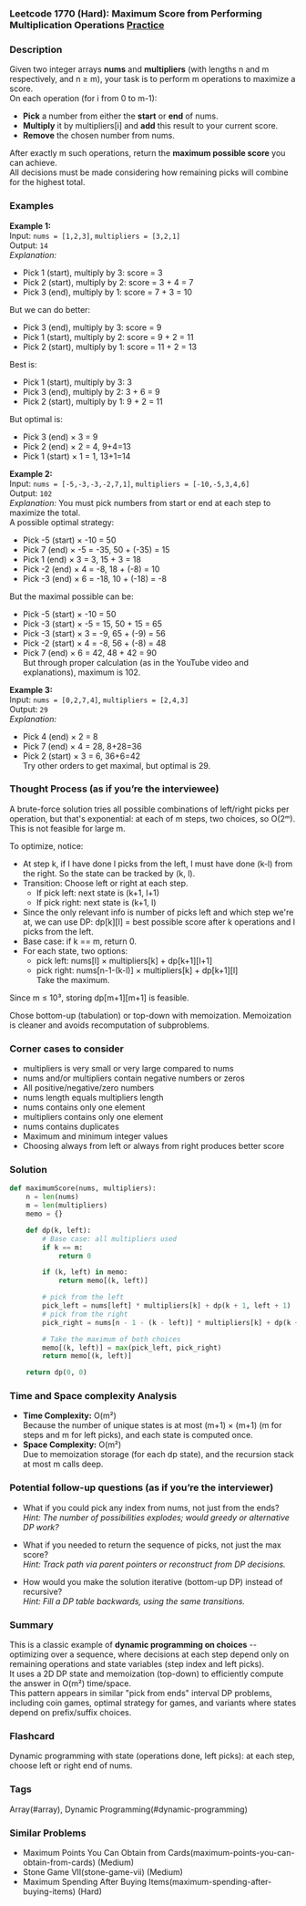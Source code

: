 ### Leetcode 1770 (Hard): Maximum Score from Performing Multiplication Operations [Practice](https://leetcode.com/problems/maximum-score-from-performing-multiplication-operations)

### Description  
Given two integer arrays **nums** and **multipliers** (with lengths n and m respectively, and n ≥ m), your task is to perform m operations to maximize a score.  
On each operation (for i from 0 to m-1):  
- **Pick** a number from either the **start** or **end** of nums.  
- **Multiply** it by multipliers[i] and **add** this result to your current score.  
- **Remove** the chosen number from nums.

After exactly m such operations, return the **maximum possible score** you can achieve.  
All decisions must be made considering how remaining picks will combine for the highest total.

### Examples  

**Example 1:**  
Input: `nums = [1,2,3]`, `multipliers = [3,2,1]`  
Output: `14`  
*Explanation:*
- Pick 1 (start), multiply by 3: score = 3
- Pick 2 (start), multiply by 2: score = 3 + 4 = 7
- Pick 3 (end), multiply by 1: score = 7 + 3 = 10

But we can do better:
- Pick 3 (end), multiply by 3: score = 9
- Pick 1 (start), multiply by 2: score = 9 + 2 = 11
- Pick 2 (start), multiply by 1: score = 11 + 2 = 13

Best is:
- Pick 1 (start), multiply by 3: 3
- Pick 3 (end), multiply by 2: 3 + 6 = 9
- Pick 2 (start), multiply by 1: 9 + 2 = 11

But optimal is:  
- Pick 3 (end) × 3 = 9  
- Pick 2 (end) × 2 = 4, 9+4=13  
- Pick 1 (start) × 1 = 1, 13+1=14  

**Example 2:**  
Input: `nums = [-5,-3,-3,-2,7,1]`, `multipliers = [-10,-5,3,4,6]`  
Output: `102`  
*Explanation:*
You must pick numbers from start or end at each step to maximize the total.  
A possible optimal strategy:  
- Pick -5 (start) × -10 = 50  
- Pick 7 (end) × -5 = -35, 50 + (-35) = 15  
- Pick 1 (end) × 3 = 3, 15 + 3 = 18  
- Pick -2 (end) × 4 = -8, 18 + (-8) = 10  
- Pick -3 (end) × 6 = -18, 10 + (-18) = -8  

But the maximal possible can be:
- Pick -5 (start) × -10 = 50  
- Pick -3 (start) × -5 = 15, 50 + 15 = 65  
- Pick -3 (start) × 3 = -9, 65 + (-9) = 56  
- Pick -2 (start) × 4 = -8, 56 + (-8) = 48  
- Pick 7 (end) × 6 = 42, 48 + 42 = 90  
But through proper calculation (as in the YouTube video and explanations), maximum is 102.

**Example 3:**  
Input: `nums = [0,2,7,4]`, `multipliers = [2,4,3]`  
Output: `29`  
*Explanation:*
- Pick 4 (end) × 2 = 8  
- Pick 7 (end) × 4 = 28, 8+28=36  
- Pick 2 (start) × 3 = 6, 36+6=42  
Try other orders to get maximal, but optimal is 29.

### Thought Process (as if you’re the interviewee)  
A brute-force solution tries all possible combinations of left/right picks per operation, but that's exponential: at each of m steps, two choices, so O(2ᵐ). This is not feasible for large m.

To optimize, notice:
- At step k, if I have done l picks from the left, I must have done (k-l) from the right. So the state can be tracked by (k, l).
- Transition: Choose left or right at each step. 
    - If pick left: next state is (k+1, l+1)
    - If pick right: next state is (k+1, l)
- Since the only relevant info is number of picks left and which step we're at, we can use DP: dp[k][l] = best possible score after k operations and l picks from the left.
- Base case: if k == m, return 0.
- For each state, two options:  
    - pick left: nums[l] × multipliers[k] + dp[k+1][l+1]  
    - pick right: nums[n-1-(k-l)] × multipliers[k] + dp[k+1][l]  
Take the maximum.

Since m ≤ 10³, storing dp[m+1][m+1] is feasible.

Chose bottom-up (tabulation) or top-down with memoization. Memoization is cleaner and avoids recomputation of subproblems.

### Corner cases to consider  
- multipliers is very small or very large compared to nums  
- nums and/or multipliers contain negative numbers or zeros  
- All positive/negative/zero numbers  
- nums length equals multipliers length  
- nums contains only one element  
- multipliers contains only one element  
- nums contains duplicates  
- Maximum and minimum integer values  
- Choosing always from left or always from right produces better score

### Solution

```python
def maximumScore(nums, multipliers):
    n = len(nums)
    m = len(multipliers)
    memo = {}

    def dp(k, left):
        # Base case: all multipliers used
        if k == m:
            return 0

        if (k, left) in memo:
            return memo[(k, left)]

        # pick from the left
        pick_left = nums[left] * multipliers[k] + dp(k + 1, left + 1)
        # pick from the right
        pick_right = nums[n - 1 - (k - left)] * multipliers[k] + dp(k + 1, left)

        # Take the maximum of both choices
        memo[(k, left)] = max(pick_left, pick_right)
        return memo[(k, left)]

    return dp(0, 0)
```

### Time and Space complexity Analysis  

- **Time Complexity:** O(m²)  
  Because the number of unique states is at most (m+1) × (m+1) (m for steps and m for left picks), and each state is computed once.
- **Space Complexity:** O(m²)  
  Due to memoization storage (for each dp state), and the recursion stack at most m calls deep.

### Potential follow-up questions (as if you’re the interviewer)  

- What if you could pick any index from nums, not just from the ends?  
  *Hint: The number of possibilities explodes; would greedy or alternative DP work?*

- What if you needed to return the sequence of picks, not just the max score?  
  *Hint: Track path via parent pointers or reconstruct from DP decisions.*

- How would you make the solution iterative (bottom-up DP) instead of recursive?  
  *Hint: Fill a DP table backwards, using the same transitions.*

### Summary
This is a classic example of **dynamic programming on choices** -- optimizing over a sequence, where decisions at each step depend only on remaining operations and state variables (step index and left picks).  
It uses a 2D DP state and memoization (top-down) to efficiently compute the answer in O(m²) time/space.  
This pattern appears in similar "pick from ends" interval DP problems, including coin games, optimal strategy for games, and variants where states depend on prefix/suffix choices.


### Flashcard
Dynamic programming with state (operations done, left picks): at each step, choose left or right end of nums.

### Tags
Array(#array), Dynamic Programming(#dynamic-programming)

### Similar Problems
- Maximum Points You Can Obtain from Cards(maximum-points-you-can-obtain-from-cards) (Medium)
- Stone Game VII(stone-game-vii) (Medium)
- Maximum Spending After Buying Items(maximum-spending-after-buying-items) (Hard)